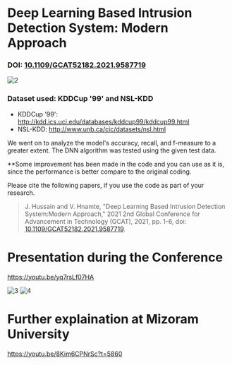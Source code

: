 # Deep Learning Based Intrusion Detection System: Modern Approach

### DOI: [10.1109/GCAT52182.2021.9587719](https://doi.org/10.1109/GCAT52182.2021.9587719)

![2](https://user-images.githubusercontent.com/20646204/183686836-e16e371e-6968-4fee-aa2d-e91195594234.PNG)


### Dataset used: KDDCup '99' and NSL-KDD

* KDDCup '99': http://kdd.ics.uci.edu/databases/kddcup99/kddcup99.html
* NSL-KDD: http://www.unb.ca/cic/datasets/nsl.html

We went on to analyze the model's accuracy, recall, and f-measure to a greater extent. The DNN algorithm was tested using the given test data.

**Some improvement has been made in the code and you can use as it is, since the performance is better compare to the original coding.

Please cite the following papers, if you use the code as part of your research.
>J. Hussain and V. Hnamte, "Deep Learning Based Intrusion Detection System:Modern Approach," 2021 2nd Global Conference for Advancement in Technology (GCAT), 2021, pp. 1-6, doi: [10.1109/GCAT52182.2021.9587719](https://doi.org/10.1109/GCAT52182.2021.9587719). 

# Presentation during the Conference 
https://youtu.be/yq7rsLf07HA

![3](https://user-images.githubusercontent.com/20646204/183686863-ab96f421-b6db-48cf-86d3-db6043fb9f26.PNG)
![4](https://user-images.githubusercontent.com/20646204/183686872-46e2b677-299a-43f7-aa6e-78ecb997c3f5.PNG)

# Further explaination at Mizoram University
https://youtu.be/8Kim6CPNrSc?t=5860
